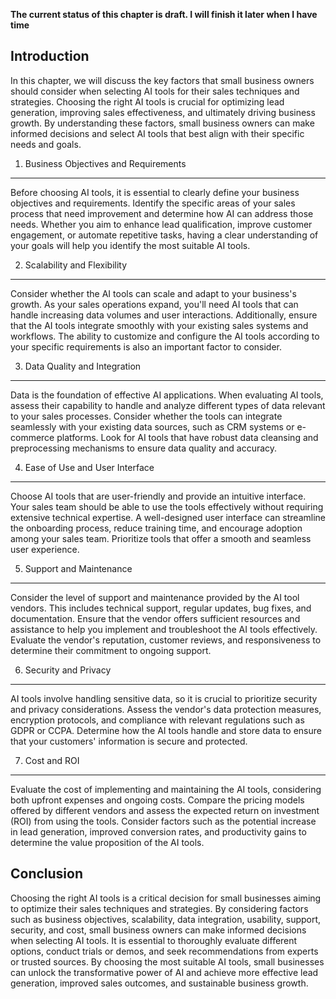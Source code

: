 **The current status of this chapter is draft. I will finish it later when I have time**

Introduction
------------

In this chapter, we will discuss the key factors that small business owners should consider when selecting AI tools for their sales techniques and strategies. Choosing the right AI tools is crucial for optimizing lead generation, improving sales effectiveness, and ultimately driving business growth. By understanding these factors, small business owners can make informed decisions and select AI tools that best align with their specific needs and goals.

1. Business Objectives and Requirements
---------------------------------------

Before choosing AI tools, it is essential to clearly define your business objectives and requirements. Identify the specific areas of your sales process that need improvement and determine how AI can address those needs. Whether you aim to enhance lead qualification, improve customer engagement, or automate repetitive tasks, having a clear understanding of your goals will help you identify the most suitable AI tools.

2. Scalability and Flexibility
------------------------------

Consider whether the AI tools can scale and adapt to your business's growth. As your sales operations expand, you'll need AI tools that can handle increasing data volumes and user interactions. Additionally, ensure that the AI tools integrate smoothly with your existing sales systems and workflows. The ability to customize and configure the AI tools according to your specific requirements is also an important factor to consider.

3. Data Quality and Integration
-------------------------------

Data is the foundation of effective AI applications. When evaluating AI tools, assess their capability to handle and analyze different types of data relevant to your sales processes. Consider whether the tools can integrate seamlessly with your existing data sources, such as CRM systems or e-commerce platforms. Look for AI tools that have robust data cleansing and preprocessing mechanisms to ensure data quality and accuracy.

4. Ease of Use and User Interface
---------------------------------

Choose AI tools that are user-friendly and provide an intuitive interface. Your sales team should be able to use the tools effectively without requiring extensive technical expertise. A well-designed user interface can streamline the onboarding process, reduce training time, and encourage adoption among your sales team. Prioritize tools that offer a smooth and seamless user experience.

5. Support and Maintenance
--------------------------

Consider the level of support and maintenance provided by the AI tool vendors. This includes technical support, regular updates, bug fixes, and documentation. Ensure that the vendor offers sufficient resources and assistance to help you implement and troubleshoot the AI tools effectively. Evaluate the vendor's reputation, customer reviews, and responsiveness to determine their commitment to ongoing support.

6. Security and Privacy
-----------------------

AI tools involve handling sensitive data, so it is crucial to prioritize security and privacy considerations. Assess the vendor's data protection measures, encryption protocols, and compliance with relevant regulations such as GDPR or CCPA. Determine how the AI tools handle and store data to ensure that your customers' information is secure and protected.

7. Cost and ROI
---------------

Evaluate the cost of implementing and maintaining the AI tools, considering both upfront expenses and ongoing costs. Compare the pricing models offered by different vendors and assess the expected return on investment (ROI) from using the tools. Consider factors such as the potential increase in lead generation, improved conversion rates, and productivity gains to determine the value proposition of the AI tools.

Conclusion
----------

Choosing the right AI tools is a critical decision for small businesses aiming to optimize their sales techniques and strategies. By considering factors such as business objectives, scalability, data integration, usability, support, security, and cost, small business owners can make informed decisions when selecting AI tools. It is essential to thoroughly evaluate different options, conduct trials or demos, and seek recommendations from experts or trusted sources. By choosing the most suitable AI tools, small businesses can unlock the transformative power of AI and achieve more effective lead generation, improved sales outcomes, and sustainable business growth.
